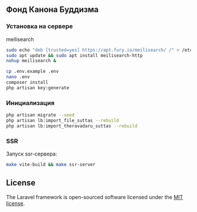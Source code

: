 ## Фонд Канона Буддизма


### Установка на сервере

meilisearch
```bash
sudo echo "deb [trusted=yes] https://apt.fury.io/meilisearch/ /" > /etc/apt/sources.list.d/fury.list
sudo apt update && sudo apt install meilisearch-http
nohup meilisearch & 
```

```bash
cp .env.example .env
nano .env
composer install
php artisan key:generate
```

### Инициализация

```bash
php artisan migrate --seed
php artisan lb:import_file_suttas --rebuild
php artisan lb:import_theravadaru_suttas --rebuild
```

### SSR

Запуск ssr-сервера:

```bash
make vite-build && make ssr-server
```

## License

The Laravel framework is open-sourced software licensed under the [MIT license](https://opensource.org/licenses/MIT).
